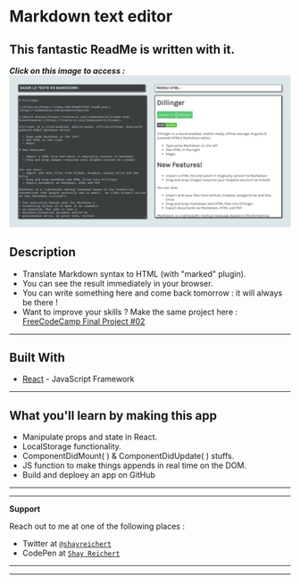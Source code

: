 # Markdown text editor
## This fantastic ReadMe is written with it.

***Click on this image to access :***
[![RandomSentenceMachine](https://github.com/ShayReichert/markdown_text_editor/blob/master/public/screen_markdown.png)](https://shayreichert.github.io/markdown_text_editor/)


## Description

- Translate Markdown syntax to HTML (with "marked" plugin).
- You can see the result immediately in your browser.
- You can write something here and come back tomorrow :
it will always be there !
- Want to improve your skills ? Make the same project here : [FreeCodeCamp Final Project #02](https://www.freecodecamp.org/learn/front-end-libraries/front-end-libraries-projects/build-a-markdown-previewer)

---

## Built With

* [React](https://fr.reactjs.org/) - JavaScript Framework

---


## What you'll learn by making this app
- Manipulate props and state in React.
- LocalStorage functionality. 
- ComponentDidMount( ) & ComponentDidUpdate( ) stuffs.
- JS function to make things appends in real time on the DOM.
- Build and deploey an app on GitHub


---
---


**Support**

Reach out to me at one of the following places :

- Twitter at <a href="https://twitter.com/ShayReichert" target="_blank">`@shayreichert`</a>
- CodePen at <a href="https://codepen.io/Shay_Reichert" target="_blank">`Shay Reichert`</a>

---
---
